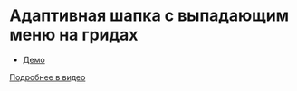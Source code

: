 # Адаптивная шапка с выпадающим меню на гридах

- [Демо](https://pepelsbey.github.io/playground/24/)

[Подробнее в видео](https://youtu.be/o7A0e4PkSAQ)
